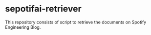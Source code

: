 # sepotifai-retriever
This repository consists of script to retrieve the documents on Spotify Engineering Blog.
